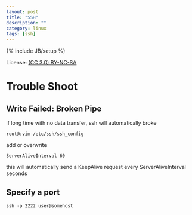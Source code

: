 ```yaml
---
layout: post
title: "SSH"
description: ""
category: linux
tags: [ssh]
---
```

{% include JB/setup %}

License: [(CC 3.0) BY-NC-SA](http://creativecommons.org/licenses/by-nc-sa/3.0/)

# Trouble Shoot

## Write Failed: Broken Pipe
if long time with no data transfer, ssh will automatically broke

    root@:vim /etc/ssh/ssh_config

add or overwrite

    ServerAliveInterval 60

this will automatically send a KeepAlive request every ServerAliveInterval seconds

## Specify a port

    ssh -p 2222 user@somehost

